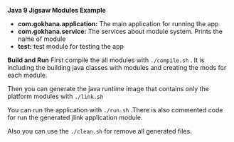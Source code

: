 **Java 9 Jigsaw Modules Example**

 - **com.gokhana.application:** The main application for running the app
 - **com.gokhana.service:** The services about module system.  Prints the name of module
 - **test:** test module for testing the app

**Build and Run**
First compile the all modules with `./compile.sh` . It is including the building java classes with modules and creating the mods for each module.

Then you can generate the java runtime image that contains only the platform modules with   `./link.sh`

You can run the application with `./run.sh` .There is also commented code for run the generated jlink application module.

Also you can use the `./clean.sh` for remove all generated files.